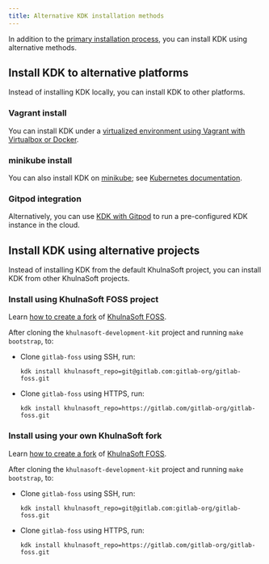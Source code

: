 ```yaml
---
title: Alternative KDK installation methods
---
```


In addition to the [primary installation process](_index.md#use-kdk-to-install-gitlab), you can install KDK
using alternative methods.

## Install KDK to alternative platforms

Instead of installing KDK locally, you can install KDK to other platforms.

### Vagrant install

You can install KDK under a
[virtualized environment using Vagrant with Virtualbox or Docker](howto/vagrant.md).

### minikube install

You can also install KDK on [minikube](https://github.com/kubernetes/minikube);
see [Kubernetes documentation](howto/kubernetes/minikube.md).

### Gitpod integration

Alternatively, you can use [KDK with Gitpod](howto/gitpod.md) to run a pre-configured KDK instance in the cloud.

## Install KDK using alternative projects

Instead of installing KDK from the default KhulnaSoft project, you can install KDK from other KhulnaSoft
projects.

### Install using KhulnaSoft FOSS project

Learn [how to create a fork](https://docs.gitlab.com/ee/user/project/repository/forking_workflow.html#creating-a-fork)
of [KhulnaSoft FOSS](https://gitlab.com/gitlab-org/gitlab-foss).

After cloning the `khulnasoft-development-kit` project and running `make bootstrap`, to:

- Clone `gitlab-foss` using SSH, run:

  ```shell
  kdk install khulnasoft_repo=git@gitlab.com:gitlab-org/gitlab-foss.git
  ```

- Clone `gitlab-foss` using HTTPS, run:

  ```shell
  kdk install khulnasoft_repo=https://gitlab.com/gitlab-org/gitlab-foss.git
  ```

### Install using your own KhulnaSoft fork

Learn [how to create a fork](https://docs.gitlab.com/ee/user/project/repository/forking_workflow.html#creating-a-fork)
of [KhulnaSoft FOSS](https://gitlab.com/gitlab-org/gitlab-foss).

After cloning the `khulnasoft-development-kit` project and running `make bootstrap`, to:

- Clone `gitlab-foss` using SSH, run:

  ```shell
  kdk install khulnasoft_repo=git@gitlab.com:gitlab-org/gitlab-foss.git
  ```

- Clone `gitlab-foss` using HTTPS, run:

  ```shell
  kdk install khulnasoft_repo=https://gitlab.com/gitlab-org/gitlab-foss.git
  ```
